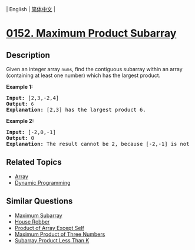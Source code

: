 
| English | [简体中文](README.md) |

# [0152. Maximum Product Subarray](https://leetcode-cn.com/problems/maximum-product-subarray/)

## Description

<p>Given an integer array&nbsp;<code>nums</code>, find the contiguous subarray within an array (containing at least one number) which has the largest product.</p>

<p><strong>Example 1:</strong></p>

<pre>
<strong>Input:</strong> [2,3,-2,4]
<strong>Output:</strong> <code>6</code>
<strong>Explanation:</strong>&nbsp;[2,3] has the largest product 6.
</pre>

<p><strong>Example 2:</strong></p>

<pre>
<strong>Input:</strong> [-2,0,-1]
<strong>Output:</strong> 0
<strong>Explanation:</strong>&nbsp;The result cannot be 2, because [-2,-1] is not a subarray.</pre>


## Related Topics

- [Array](https://leetcode-cn.com/tag/array)
- [Dynamic Programming](https://leetcode-cn.com/tag/dynamic-programming)

## Similar Questions

- [Maximum Subarray](../maximum-subarray/README_EN.md)
- [House Robber](../house-robber/README_EN.md)
- [Product of Array Except Self](../product-of-array-except-self/README_EN.md)
- [Maximum Product of Three Numbers](../maximum-product-of-three-numbers/README_EN.md)
- [Subarray Product Less Than K](../subarray-product-less-than-k/README_EN.md)
